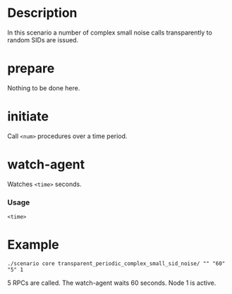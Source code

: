# Description
In this scenario a number of complex small noise calls transparently to random SIDs are issued.

# prepare
Nothing to be done here.

# initiate
Call `<num>` procedures over a time period.

# watch-agent
Watches `<time>` seconds.

### Usage
```
<time>
```

# Example
```
./scenario core transparent_periodic_complex_small_sid_noise/ "" "60" "5" 1
```

5 RPCs are called. The watch-agent waits 60 seconds. Node 1 is active.
